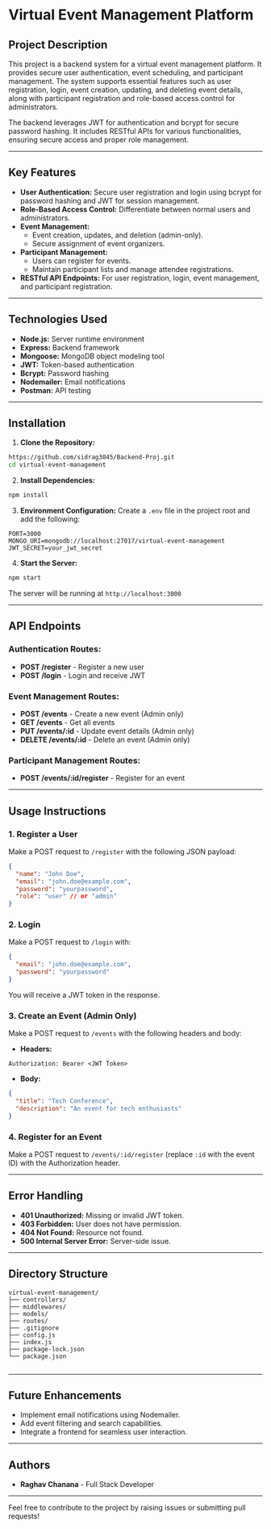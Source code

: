 # Virtual Event Management Platform

## **Project Description**
This project is a backend system for a virtual event management platform. It provides secure user authentication, event scheduling, and participant management. The system supports essential features such as user registration, login, event creation, updating, and deleting event details, along with participant registration and role-based access control for administrators.

The backend leverages JWT for authentication and bcrypt for secure password hashing. It includes RESTful APIs for various functionalities, ensuring secure access and proper role management.

---

## **Key Features**
- **User Authentication:** Secure user registration and login using bcrypt for password hashing and JWT for session management.
- **Role-Based Access Control:** Differentiate between normal users and administrators.
- **Event Management:**
  - Event creation, updates, and deletion (admin-only).
  - Secure assignment of event organizers.
- **Participant Management:**
  - Users can register for events.
  - Maintain participant lists and manage attendee registrations.
- **RESTful API Endpoints:** For user registration, login, event management, and participant registration.

---

## **Technologies Used**
- **Node.js:** Server runtime environment
- **Express:** Backend framework
- **Mongoose:** MongoDB object modeling tool
- **JWT:** Token-based authentication
- **Bcrypt:** Password hashing
- **Nodemailer:** Email notifications
- **Postman:** API testing

---

## **Installation**

1. **Clone the Repository:**
```bash
https://github.com/sidrag3045/Backend-Proj.git
cd virtual-event-management
```

2. **Install Dependencies:**
```bash
npm install
```

3. **Environment Configuration:**
Create a `.env` file in the project root and add the following:
```env
PORT=3000
MONGO_URI=mongodb://localhost:27017/virtual-event-management
JWT_SECRET=your_jwt_secret
```

4. **Start the Server:**
```bash
npm start
```

The server will be running at `http://localhost:3000`

---

## **API Endpoints**

### **Authentication Routes:**
- **POST /register** - Register a new user
- **POST /login** - Login and receive JWT

### **Event Management Routes:**
- **POST /events** - Create a new event (Admin only)
- **GET /events** - Get all events
- **PUT /events/:id** - Update event details (Admin only)
- **DELETE /events/:id** - Delete an event (Admin only)

### **Participant Management Routes:**
- **POST /events/:id/register** - Register for an event

---

## **Usage Instructions**

### **1. Register a User**
Make a POST request to `/register` with the following JSON payload:
```json
{
  "name": "John Doe",
  "email": "john.doe@example.com",
  "password": "yourpassword",
  "role": "user" // or "admin"
}
```

### **2. Login**
Make a POST request to `/login` with:
```json
{
  "email": "john.doe@example.com",
  "password": "yourpassword"
}
```
You will receive a JWT token in the response.

### **3. Create an Event (Admin Only)**
Make a POST request to `/events` with the following headers and body:
- **Headers:**
```
Authorization: Bearer <JWT Token>
```
- **Body:**
```json
{
  "title": "Tech Conference",
  "description": "An event for tech enthusiasts"
}
```

### **4. Register for an Event**
Make a POST request to `/events/:id/register` (replace `:id` with the event ID) with the Authorization header.

---

## **Error Handling**
- **401 Unauthorized:** Missing or invalid JWT token.
- **403 Forbidden:** User does not have permission.
- **404 Not Found:** Resource not found.
- **500 Internal Server Error:** Server-side issue.

---

## **Directory Structure**
```
virtual-event-management/
├── controllers/
├── middlewares/
├── models/
├── routes/
├── .gitignore
├── config.js
├── index.js
├── package-lock.json
└── package.json


```

---

## **Future Enhancements**
- Implement email notifications using Nodemailer.
- Add event filtering and search capabilities.
- Integrate a frontend for seamless user interaction.

---

## **Authors**
- **Raghav Chanana** - Full Stack Developer

---

Feel free to contribute to the project by raising issues or submitting pull requests!


